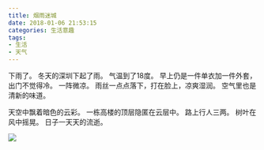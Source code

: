 ```yaml
---
title: 烟雨迷城
date: 2018-01-06 21:53:15
categories: 生活意趣
tags:
- 生活
- 天气
---
```


下雨了。
冬天的深圳下起了雨。
气温到了18度。
早上仍是一件单衣加一件外套，出门不觉得冷。
一阵微凉。
雨丝一点点落下，打在脸上，凉爽湿润。
空气里也是清新的味道。

天空中飘着暗色的云彩。
一栋高楼的顶层隐匿在云层中。
路上行人三两。
树叶在风中摇晃。
日子一天天的流逝。

![](烟雨.jpg)
